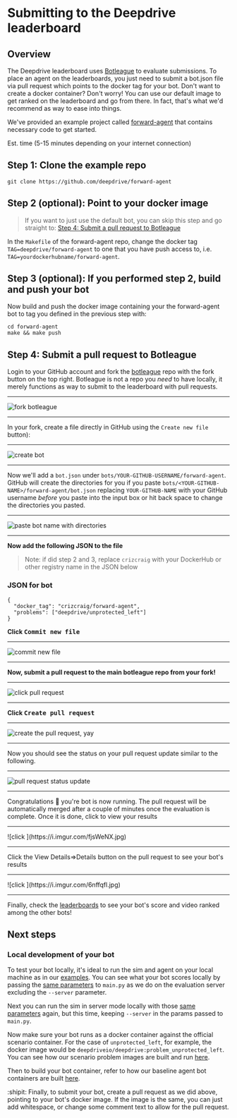 # Submitting to the Deepdrive leaderboard

## Overview 

The Deepdrive leaderboard uses [Botleague](https://github.com/botleague/botleague) to evaluate submissions. To place an agent on the leaderboards, you just need to submit a bot.json file via pull request which points to the docker tag for your bot. Don't want to create a docker container? Don't worry! You can use our default image to get ranked on the leaderboard and go from there. In fact, that's what we'd recommend as way to ease into things.

We've provided an example project called [forward-agent](https://github.com/deepdrive/forward-agent/) that contains necessary code to get started.

Est. time (5-15 minutes depending on your internet connection)

## Step 1: Clone the example repo

```
git clone https://github.com/deepdrive/forward-agent
```

## Step 2 (optional): Point to your docker image 

> If you want to just use the default bot, you can skip this step and go straight to:  [Step 4: Submit a pull request to Botleague](#step-4-submit-a-pull-request-to-botleague)

In the `Makefile` of the forward-agent repo, change the docker tag `TAG=deepdrive/forward-agent` to one that you have push access to, i.e. `TAG=yourdockerhubname/forward-agent`. 

## Step 3 (optional): If you performed step 2, build and push your bot 

Now build and push the docker image containing your the forward-agent bot to tag
you defined in the previous step with:

```
cd forward-agent
make && make push
```

## Step 4: Submit a pull request to Botleague

Login to your GitHub account and fork the [botleague](https://github.com/botleague/botleague) repo with the fork button on the top right. Botleague is not a repo you _need_ to have locally, it merely functions as way to submit to the leaderboard with pull requests.

<hr>

![fork botleague](https://i.imgur.com/tgesEjc.jpg)

<hr>

In your fork, create a file directly in GitHub using the `Create new file` button): 

<hr>

![create bot](https://i.imgur.com/NW1v9yt.jpg)

<hr>

Now we'll add a `bot.json` under `bots/YOUR-GITHUB-USERNAME/forward-agent`. GitHub will create the directories for you if you  paste `bots/<YOUR-GITHUB-NAME>/forward-agent/bot.json` replacing `YOUR-GITHUB-NAME` with your GitHub username *before* you paste into the input box or hit back space to change the directories you pasted.

<hr>

![paste bot name with directories](https://i.imgur.com/2ZRS6y3.png)

<hr>

**Now add the following JSON to the file**

> Note: if did step 2 and 3, replace `crizcraig` with your DockerHub or other registry name in the JSON below

### JSON for bot
```
{ 
  "docker_tag": "crizcraig/forward-agent",
  "problems": ["deepdrive/unprotected_left"] 
}
```

**Click <kbd>Commit new file</kbd>**

<hr>

![commit new file](https://i.imgur.com/BsJsHVK.jpg)

<hr>

**Now, submit a pull request to the main botleague repo from your fork!**

<hr>

![click pull request](https://i.imgur.com/DsFddJQ.jpg)

<hr>

**Click <kbd>Create pull request</kbd>**

<hr>

![create the pull request, yay](https://i.imgur.com/CW77bha.jpg)

<hr>

Now you should see the status on your pull request update similar to the following. 

<hr>

![pull request status update](https://i.imgur.com/bimSaQW.png)

<hr>

Congratulations :tada: you're bot is now running. The pull request will be automatically merged after a couple of minutes once the evaluation is complete. Once it is done, click to view your results

<hr>
![click ](https://i.imgur.com/fjsWeNX.jpg)
<hr>

Click the View Details=>Details button on the pull request to see your bot's results

<hr>
![click ](https://i.imgur.com/6nffqfl.jpg)
<hr>

Finally, check the [leaderboards](https://deepdrive.voyage.auto/leaderboard) to see your bot's score and video ranked among the other bots!

## Next steps

### Local development of your bot

To test your bot locally, it's ideal to run the sim and agent on your local machine as in our [examples](https://docs.deepdrive.io/#examples). You can see what your bot scores locally by passing the [same parameters](https://github.com/deepdrive/deepdrive/blob/f93e1091cdd9e393fd5516eedbf85e19e380773c/botleague/problems/unprotected_left/run.sh#L10) to `main.py` as we do on the evaluation server excluding the `--server` parameter.

Next you can run the sim in server mode locally with those [same parameters](https://github.com/deepdrive/deepdrive/blob/f93e1091cdd9e393fd5516eedbf85e19e380773c/botleague/problems/unprotected_left/run.sh#L10) again, but this time, keeping `--server` in the params passed to `main.py`.

Now make sure your bot runs as a docker container against the official scenario container. For the case of `unprotected_left`, for example, the docker image would be `deepdriveio/deepdrive:problem_unprotected_left`. You can see how our scenario problem images are built and run [here](https://github.com/deepdrive/deepdrive/tree/e565f52794c1d18904f1b2fc7c79a05e8629ed46/botleague/problems).

Then to build your bot container, refer to how our baseline agent bot containers are built [here](https://github.com/deepdrive/deepdrive/tree/e565f52794c1d18904f1b2fc7c79a05e8629ed46/botleague/bots).

:shipit: Finally, to submit your bot, create a pull request as we did above, pointing to your bot's docker image. If the image is the same, you can just add whitespace, or change some comment text to allow for the pull request.
